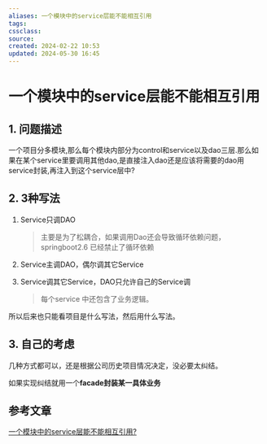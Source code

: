 ```yaml
---
aliases: 一个模块中的service层能不能相互引用
tags: 
cssclass: 
source: 
created: 2024-02-22 10:53
updated: 2024-05-30 16:45
---
```

# 一个模块中的service层能不能相互引用

## 1. 问题描述

一个项目分多模块,那么每个模块内部分为control和service以及dao三层.那么如果在某个service里要调用其他dao,是直接注入dao还是应该将需要的dao用service封装,再注入到这个service层中?

## 2. 3种写法

1. Service只调DAO

   >主要是为了松耦合，如果调用Dao还会导致循环依赖问题，springboot2.6 已经禁止了循环依赖

2. Service主调DAO，偶尔调其它Service
3. Service调其它Service，DAO只允许自己的Service调

   >每个service 中还包含了业务逻辑。

所以后来也只能看项目是什么写法，然后用什么写法。

## 3. 自己的考虑

几种方式都可以，还是根据公司历史项目情况决定，没必要太纠结。

如果实现纠结就用一个**facade封装某一具体业务**

## 参考文章

[一个模块中的service层能不能相互引用?](https://www.zhihu.com/question/27139263)